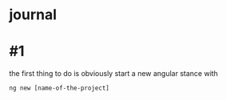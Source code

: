 # journal



# #1

the first thing to do is obviously start  a new  angular stance with



`ng new [name-of-the-project]`


